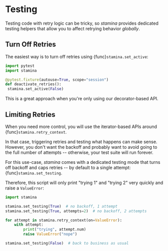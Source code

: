 # Testing

Testing code with retry logic can be tricky, so *stamina* provides dedicated testing helpers that allow you to affect retrying behavior *globally*.


## Turn Off Retries

The easiest way is to turn off retries using {func}`stamina.set_active`:

```python
import pytest
import stamina

@pytest.fixture(autouse=True, scope="session")
def deactivate_retries():
 stamina.set_active(False)
```

This is a great approach when you're only using our decorator-based API.


## Limiting Retries

When you need more control, you will use the iterator-based APIs around {func}`stamina.retry_context`.

In that case, triggering retries and testing what happens can make sense.
However, you don't want the backoff and probably want to avoid going to the full number of attempts -- otherwise, your test suite will run forever.

For this use-case, *stamina* comes with a dedicated testing mode that turns off backoff and caps retries -- by default to a single attempt: {func}`stamina.set_testing`.

Therefore, this script will only print "trying 1" and "trying 2" very quickly and raise a `ValueError`:

```python
import stamina

stamina.set_testing(True)  # no backoff, 1 attempt
stamina.set_testing(True, attempts=2)  # no backoff, 2 attempts

for attempt in stamina.retry_context(on=ValueError):
    with attempt:
        print("trying", attempt.num)
        raise ValueError("nope")

stamina.set_testing(False)  # back to business as usual
```
